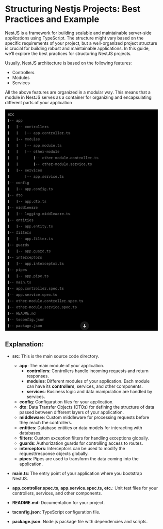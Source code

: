 # Structuring Nestjs Projects: Best Practices and Example

 NestJS is a framework for building scalable and maintainable server-side applications using TypeScript. The structure might vary based on the specific requirements of your project, but a well-organized project structure is crucial for building robust and maintainable applications. In this guide, we’ll explore the best practices for structuring NestJS projects.

 Usually, NestJS architecture is based on the following features:
 - Controllers
 - Modules
 - Services

 All the above features are organized in a modular way. This means that a module in NestJS serves as a container for organizing and encapsulating different parts of your application


![alt text](image-1.png)

## Explanation:

- **src**: This is the main source code directory.
    - **app**: The main module of your application.
        - **controllers**: Controllers handle incoming requests and return responses.
        - **modules**: Different modules of your application. Each module can have its **controllers**, services, and other components.
        - **services**: Business logic and data manipulation are handled by services.
    - **config**: Configuration files for your application.
    - **dto**: Data Transfer Objects (DTOs) for defining the structure of data passed between different layers of your application.
    - **middleware**: Custom middleware for processing requests before they reach the controllers.
    - **entities**: Database entities or data models for interacting with databases.
    - **filters**: Custom exception filters for handling exceptions globally.
    - **guards**: Authorization guards for controlling access to routes.
    - **interceptors**: Interceptors can be used to modify the request/response objects globally.
    - **pipes**: Pipes are used to transform the data coming into the application.
- **main.ts**: The entry point of your application where you bootstrap NestJS.

- **app.controller.spec.ts, app.service.spec.ts, etc.**: Unit test files for your controllers, services, and other components.

- **README.md**: Documentation for your project.

- **tsconfig.json**: TypeScript configuration file.

- **package.json**: Node.js package file with dependencies and scripts.